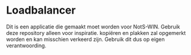 # Loadbalancer

Dit is een applicatie die gemaakt moet worden voor NotS-WIN. Gebruik deze repository alleen voor inspiratie. kopiëren en plakken zal opgemerkt worden en kan misschien verkeerd zijn. Gebruik dit dus op eigen verantwoording.